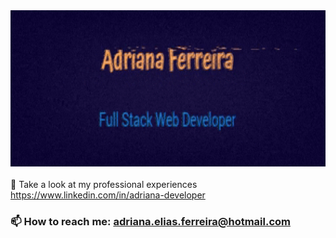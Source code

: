 <div justify="center">
  <img width="900px" height="250px" src="https://github.com/Drilias/Drilias/blob/main/giphy.gif"/>
</div>
</br



### 👀 Take a look at my professional experiences https://www.linkedin.com/in/adriana-developer
### 📫 How to reach me: adriana.elias.ferreira@hotmail.com



